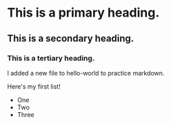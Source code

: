 # This is a primary heading.
## This is a secondary heading.
### This is a tertiary heading.

I added a new file to hello-world to practice markdown.

Here's my first list!
* One
* Two
* Three
